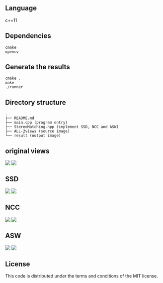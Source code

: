 ## Language
c++11
## Dependencies
```
cmake
opencv
```
## Generate the results
```
cmake .
make
./runner
```
## Directory structure
```
.
├── README.md
├── main.cpp (program entry)
├── StereoMatching.hpp (implement SSD, NCC and ASW)
├── ALL-2views (source image)
└── result (output image)
```
## original views
![](https://raw.githubusercontent.com/luosch/stereo-matching/master/ALL-2views/Aloe/view1.png)
![](https://raw.githubusercontent.com/luosch/stereo-matching/master/ALL-2views/Aloe/view5.png)
## SSD
![](https://raw.githubusercontent.com/luosch/stereo-matching/master/result/Aloe_disp1_SSD.png)
![](https://raw.githubusercontent.com/luosch/stereo-matching/master/result/Aloe_disp1_SSD.png)
## NCC
![](https://raw.githubusercontent.com/luosch/stereo-matching/master/result/Aloe_disp1_NCC.png)
![](https://raw.githubusercontent.com/luosch/stereo-matching/master/result/Aloe_disp1_NCC.png)
## ASW
![](https://raw.githubusercontent.com/luosch/stereo-matching/master/result/Aloe_disp1_ASW.png)
![](https://raw.githubusercontent.com/luosch/stereo-matching/master/result/Aloe_disp1_ASW.png)
## License
This code is distributed under the terms and conditions of the MIT license.